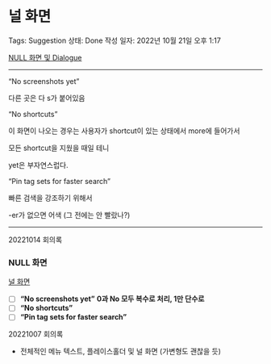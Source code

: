 # 널 화면

Tags: Suggestion
상태: Done
작성 일자: 2022년 10월 21일 오후 1:17

[NULL 화면 및 Dialogue](https://www.notion.so/NULL-Dialogue-bf02146273b346ab999459ab9f73d396) 

---

“No screenshots yet”

다른 곳은 다 s가 붙어있음

“No shortcuts”

이 화면이 나오는 경우는 사용자가 shortcut이 있는 상태에서 more에 들어가서 

모든 shortcut을 지웠을 때일 테니 

yet은 부자연스럽다.

“Pin tag sets for faster search”

빠른 검색을 강조하기 위해서

-er가 없으면 어색 (그 전에는 안 빨랐나?)

---

20221014 회의록

### **NULL 화면**

[널 화면](%E1%84%82%E1%85%A5%E1%86%AF%20%E1%84%92%E1%85%AA%E1%84%86%E1%85%A7%E1%86%AB%2062565599aa4d418fa821cc182a2db56d.md) 

- [ ]  **“No screenshots yet”**
**0과 No 모두 복수로 처리, 1만 단수로**
- [ ]  **“No shortcuts”**
- [ ]  **“Pin tag sets for faster search”**

20221007 회의록

- 전체적인 메뉴 텍스트, 플레이스홀더 및 널 화면 (가변형도 괜찮을 듯)